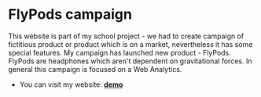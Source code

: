 # FlyPods campaign

This website is part of my school project - we had to create campaign of fictitious product or product which is on a market, nevertheless it has some special features. My campaign has launched new product - FlyPods. FlyPods are headphones which aren't dependent on gravitational forces. In general this campaign is focused on a Web Analytics. 

* You can visit my website: **[demo](http://pslib-cz.github.io/2020l4web-campaign-sarajuliefrajtova/)**
